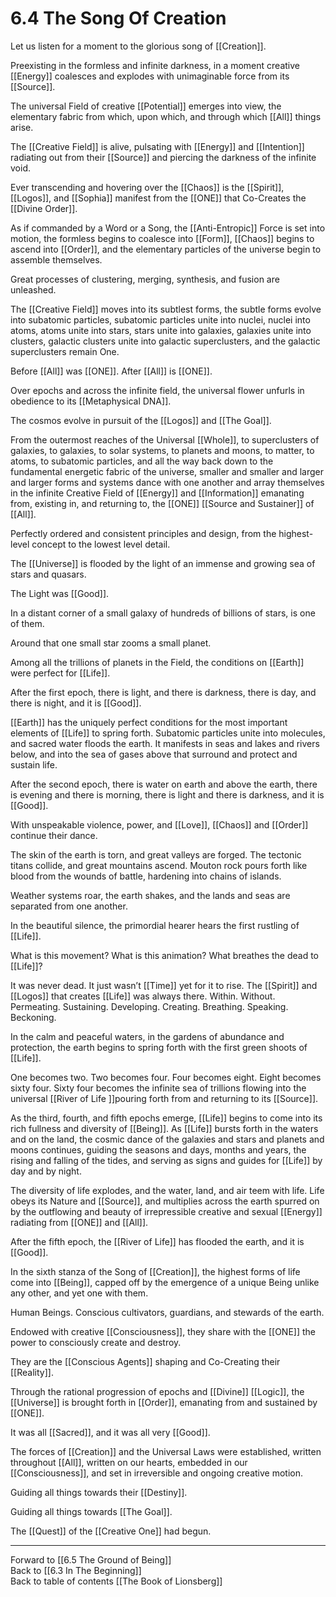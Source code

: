 # 6.4 The Song Of Creation

Let us listen for a moment to the glorious song of [[Creation]].

Preexisting in the formless and infinite darkness, in a moment creative [[Energy]] coalesces and explodes with unimaginable force from its [[Source]]. 

The universal Field of creative [[Potential]] emerges into view, the elementary fabric from which, upon which, and through which [[All]] things arise. 

The [[Creative Field]] is alive, pulsating with [[Energy]] and [[Intention]] radiating out from their [[Source]] and piercing the darkness of the infinite void. 

Ever transcending and hovering over the [[Chaos]] is the [[Spirit]], [[Logos]], and [[Sophia]] manifest from the [[ONE]] that Co-Creates the [[Divine Order]]. 

As if commanded by a Word or a Song, the [[Anti-Entropic]] Force is set into motion, the formless begins to coalesce into [[Form]], [[Chaos]] begins to ascend into [[Order]], and the elementary particles of the universe begin to assemble themselves.

Great processes of clustering, merging, synthesis, and fusion are unleashed. 

The [[Creative Field]] moves into its subtlest forms, the subtle forms evolve into subatomic particles, subatomic particles unite into nuclei, nuclei into atoms, atoms unite into stars, stars unite into galaxies, galaxies unite into clusters, galactic clusters unite into galactic superclusters, and the galactic superclusters remain One.

Before [[All]] was [[ONE]]. After [[All]] is [[ONE]].  

Over epochs and across the infinite field, the universal flower unfurls in obedience to its [[Metaphysical DNA]]. 

The cosmos evolve in pursuit of the [[Logos]] and [[The Goal]]. 

From the outermost reaches of the Universal [[Whole]], to superclusters of galaxies, to galaxies, to solar systems, to planets and moons, to matter, to atoms, to subatomic particles, and all the way back down to the fundamental energetic fabric of the universe, smaller and smaller and larger and larger forms and systems dance with one another and array themselves in the infinite Creative Field of [[Energy]] and [[Information]] emanating from, existing in, and returning to, the [[ONE]] [[Source and Sustainer]] of [[All]]. 

Perfectly ordered and consistent principles and design, from the highest-level concept to the lowest level detail. 

The [[Universe]] is flooded by the light of an immense and growing sea of stars and quasars. 

The Light was [[Good]]. 

In a distant corner of a small galaxy of hundreds of billions of stars, is one of them.  

Around that one small star zooms a small planet. 

Among all the trillions of planets in the Field, the conditions on [[Earth]] were perfect for [[Life]].

After the first epoch, there is light, and there is darkness, there is day, and there is night, and it is [[Good]].

[[Earth]] has the uniquely perfect conditions for the most important elements of [[Life]] to spring forth. Subatomic particles unite into molecules, and sacred water floods the earth. It manifests in seas and lakes and rivers below, and into the sea of gases above that surround and protect and sustain life.

After the second epoch, there is water on earth and above the earth, there is evening and there is morning, there is light and there is darkness, and it is [[Good]].

With unspeakable violence, power, and [[Love]], [[Chaos]] and [[Order]] continue their dance. 

The skin of the earth is torn, and great valleys are forged. The tectonic titans collide, and great mountains ascend. Mouton rock pours forth like blood from the wounds of battle, hardening into chains of islands. 

Weather systems roar, the earth shakes, and the lands and seas are separated from one another. 

In the beautiful silence, the primordial hearer hears the first rustling of [[Life]].

What is this movement? What is this animation? What breathes the dead to [[Life]]?

It was never dead. It just wasn’t [[Time]] yet for it to rise. The [[Spirit]] and [[Logos]] that creates [[Life]] was always there. Within. Without. Permeating. Sustaining. Developing. Creating. Breathing. Speaking. Beckoning.    

In the calm and peaceful waters, in the gardens of abundance and protection, the earth begins to spring forth with the first green shoots of [[Life]].

One becomes two. Two becomes four. Four becomes eight. Eight becomes sixty four. Sixty four becomes the infinite sea of trillions flowing into the universal [[River of Life ]]pouring forth from and returning to its [[Source]]. 

As the third, fourth, and fifth epochs emerge, [[Life]] begins to come into its rich fullness and diversity of [[Being]]. As [[Life]] bursts forth in the waters and on the land, the cosmic dance of the galaxies and stars and planets and moons continues, guiding the seasons and days, months and years, the rising and falling of the tides, and serving as signs and guides for [[Life]] by day and by night. 

The diversity of life explodes, and the water, land, and air teem with life. Life obeys its Nature and [[Source]], and multiplies across the earth spurred on by the outflowing and beauty of irrepressible creative and sexual [[Energy]] radiating from  [[ONE]] and [[All]]. 

After the fifth epoch, the [[River of Life]] has flooded the earth, and it is [[Good]].

In the sixth stanza of the Song of [[Creation]], the highest forms of life come into [[Being]], capped off by the emergence of a unique Being unlike any other, and yet one with them.  

Human Beings. Conscious cultivators, guardians, and stewards of the earth. 

Endowed with creative [[Consciousness]], they share with the [[ONE]] the power to consciously create and destroy.

They are the [[Conscious Agents]] shaping and Co-Creating their [[Reality]]. 

Through the rational progression of epochs and [[Divine]] [[Logic]], the [[Universe]] is brought forth in [[Order]], emanating from and sustained by [[ONE]]. 

It was all [[Sacred]], and it was all very [[Good]]. 

The forces of [[Creation]] and the Universal Laws were established, written throughout [[All]], written on our hearts, embedded in our [[Consciousness]], and set in irreversible and ongoing creative motion. 

Guiding all things towards their [[Destiny]]. 

Guiding all things towards [[The Goal]]. 

The [[Quest]] of the [[Creative One]] had begun.

___

Forward to [[6.5 The Ground of Being]]        
Back to [[6.3 In The Beginning]]        
Back to table of contents [[The Book of Lionsberg]]  
